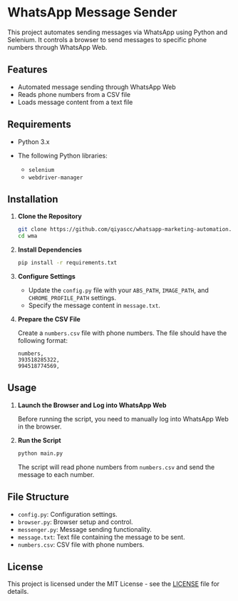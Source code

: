 # WhatsApp Message Sender

This project automates sending messages via WhatsApp using Python and Selenium. It controls a browser to send messages to specific phone numbers through WhatsApp Web.

## Features

- Automated message sending through WhatsApp Web
- Reads phone numbers from a CSV file
- Loads message content from a text file

## Requirements

- Python 3.x
- The following Python libraries:

  - `selenium`
  - `webdriver-manager`

## Installation

1. **Clone the Repository**

   ```bash
   git clone https://github.com/qiyascc/whatsapp-marketing-automation.git wma
   cd wma
   ```

2. **Install Dependencies**

   ```bash
   pip install -r requirements.txt
   ```

3. **Configure Settings**

   - Update the `config.py` file with your `ABS_PATH`, `IMAGE_PATH`, and `CHROME_PROFILE_PATH` settings.
   - Specify the message content in `message.txt`.

4. **Prepare the CSV File**

   Create a `numbers.csv` file with phone numbers. The file should have the following format:

   ```plaintext
   numbers,
   393518285322,
   994518774569,
   ```

## Usage

1. **Launch the Browser and Log into WhatsApp Web**

   Before running the script, you need to manually log into WhatsApp Web in the browser.

2. **Run the Script**

   ```bash
   python main.py
   ```

   The script will read phone numbers from `numbers.csv` and send the message to each number.

## File Structure

- `config.py`: Configuration settings.
- `browser.py`: Browser setup and control.
- `messenger.py`: Message sending functionality.
- `message.txt`: Text file containing the message to be sent.
- `numbers.csv`: CSV file with phone numbers.

## License

This project is licensed under the MIT License - see the [LICENSE](LICENSE) file for details.
